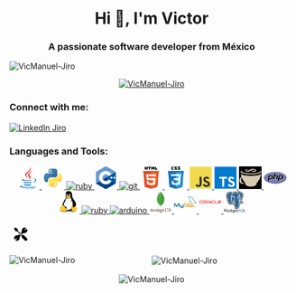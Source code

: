 <h1 align="center">Hi 👋, I'm Victor</h1>
<h3 align="center">A passionate software developer from México</h3>
<p align="left"> <img src="https://komarev.com/ghpvc/?username=VicManuel-Jiro&label=Profile%20views&color=0e75b6&style=flat" alt="VicManuel-Jiro" /> </p>
<p align="center"> <a href="https://github.com/ryo-ma/github-profile-trophy"><img src="https://github-profile-trophy.vercel.app/?username=VicManuel-Jiro&rank=-?&column=-1&no-frame=true" alt="VicManuel-Jiro" /></a> </p>
<h3 align="left">Connect with me:</h3>
<p align="left">

<a href="https://www.linkedin.com/in/vicmanjiro/" target="_blank" rel="noopener noreferrer"><img align="center" src="https://raw.githubusercontent.com/rahuldkjain/github-profile-readme-generator/master/src/images/icons/Social/linked-in-alt.svg" alt="LinkedIn Jiro" height="30" width="40" /></a>

<h3 align="left">Languages and Tools:</h3>
<p align="center"> <a href="https://www.java.com" target="_blank" rel="noreferrer"> <img src="https://raw.githubusercontent.com/devicons/devicon/master/icons/java/java-original.svg" alt="java" width="40" height="40"/> </a> <a href="https://www.python.org" target="_blank" rel="noreferrer"> <img src="https://raw.githubusercontent.com/devicons/devicon/master/icons/python/python-original.svg" alt="python" width="40" height="40"/> </a> <a href="https://www.ruby-lang.org/es/" target="_blank" rel="noreferrer"> <img src="https://cdn.worldvectorlogo.com/logos/ruby.svg" alt="ruby" width="40" height="40"/> </a>  <a href="https://www.w3schools.com/cpp/" target="_blank" rel="noreferrer"> <img src="https://raw.githubusercontent.com/devicons/devicon/master/icons/cplusplus/cplusplus-original.svg" alt="cplusplus" width="40" height="40"/> </a>  <a href="https://git-scm.com/" target="_blank" rel="noreferrer"> <img src="https://www.vectorlogo.zone/logos/git-scm/git-scm-icon.svg" alt="git" width="40" height="40"/> </a> <a href="https://www.w3.org/html/" target="_blank" rel="noreferrer"> <img src="https://raw.githubusercontent.com/devicons/devicon/master/icons/html5/html5-original-wordmark.svg" alt="html5" width="40" height="40"/> </a> <a href="https://www.w3schools.com/css/" target="_blank" rel="noreferrer"> <img src="https://raw.githubusercontent.com/devicons/devicon/master/icons/css3/css3-original-wordmark.svg" alt="css3" width="40" height="40"/> </a> <a href="https://developer.mozilla.org/en-US/docs/Web/JavaScript" target="_blank" rel="noreferrer"> <img src="https://raw.githubusercontent.com/devicons/devicon/master/icons/javascript/javascript-original.svg" alt="javascript" width="40" height="40"/> </a> <a href="https://www.typescriptlang.org/" target="_blank" rel="noreferrer"> <img src="https://raw.githubusercontent.com/devicons/devicon/master/icons/typescript/typescript-original.svg" alt="php" width="40" height="40"/> </a> <a href="https://coffeescript.org/" target="_blank" rel="noreferrer"> <img id="coffeescript" src="https://raw.githubusercontent.com/devicons/devicon/master/icons/coffeescript/coffeescript-original.svg" alt="coffeescript" width="40" height="40" style="filter: invert(1)"/> </a> <a href="https://www.php.net" target="_blank" rel="noreferrer"> <img src="https://raw.githubusercontent.com/devicons/devicon/master/icons/php/php-original.svg" alt="php" width="40" height="40"/> </a> <a href="https://www.linux.org/" target="_blank" rel="noreferrer"> <img src="https://raw.githubusercontent.com/devicons/devicon/master/icons/linux/linux-original.svg" alt="linux" width="40" height="40"/> </a> <a href="https://www.microsoft.com/es-mx/windows" target="_blank" rel="noreferrer"> <img src="https://cdn.worldvectorlogo.com/logos/microsoft-windows-22.svg" alt="ruby" width="40" height="40"/> </a> <a href="https://www.arduino.cc/" target="_blank" rel="noreferrer"> <img src="https://cdn.worldvectorlogo.com/logos/arduino-1.svg" alt="arduino" width="40" height="40"/> </a>  <a href="https://www.mongodb.com/" target="_blank" rel="noreferrer"> <img src="https://raw.githubusercontent.com/devicons/devicon/master/icons/mongodb/mongodb-original-wordmark.svg" alt="mongodb" width="40" height="40"/> </a> <a href="https://www.mysql.com/" target="_blank" rel="noreferrer"> <img src="https://raw.githubusercontent.com/devicons/devicon/master/icons/mysql/mysql-original-wordmark.svg" alt="mysql" width="40" height="40"/> </a> <a href="https://www.oracle.com/" target="_blank" rel="noreferrer"> <img src="https://raw.githubusercontent.com/devicons/devicon/master/icons/oracle/oracle-original.svg" alt="oracle" width="40" height="40"/> </a>  <a href="https://www.postgresql.org" target="_blank" rel="noreferrer"> <img src="https://raw.githubusercontent.com/devicons/devicon/master/icons/postgresql/postgresql-original-wordmark.svg" alt="postgresql" width="40" height="40"/> </a>
  
<a href="https://github.com/VicManuel-Jiro" target="_blank" rel="noreferrer"> <svg id="Capa_1" enable-background="new 0 0 512 512" viewBox="0 0 512 512" xmlns="http://www.w3.org/2000/svg" xmlns:xlink="http://www.w3.org/1999/xlink" width="40" height="40" alt="TechSupport"><linearGradient id="SVGID_1_" gradientUnits="userSpaceOnUse" x1="256" x2="256" y1="512" y2="0"><stop offset="0" stop-color="#ffc2cc"></stop><stop offset="1" stop-color="#fff2f4"></stop></linearGradient><linearGradient id="SVGID_2_" gradientUnits="userSpaceOnUse" x1="256" x2="256" y1="406.989" y2="105"><stop offset="0" stop-color="#ffa68d"></stop><stop offset="1" stop-color="#fd3a84"></stop></linearGradient><g><g><circle cx="256" cy="256" fill="url(#SVGID_1_)" r="256" style="fill: rgb(255, 255, 255);"></circle></g><g><g><path d="m218.011 255.76-29.407 29.407c-22.513-7.999-47.892-2.475-64.863 14.696-18.639 18.63-23.555 47.075-12.229 70.778 2.628 5.475 9.919 6.852 14.314 2.458l29.288-29.288 12.681 12.681-29.287 29.287c-4.395 4.377-3.021 11.715 2.467 14.314 8.494 4.056 17.597 6.028 26.647 6.028 16.19 0 32.171-6.306 44.088-18.231 17.197-17.015 22.756-42.394 14.73-64.889l29.409-29.409zm75.561.106 29.413-29.413c22.478 8.034 47.875 2.475 64.863-14.696 18.639-18.63 23.555-47.075 12.229-70.778-2.663-5.547-9.98-6.792-14.314-2.458l-29.288 29.287-12.681-12.681 29.287-29.288c4.395-4.376 3.021-11.715-2.467-14.314-23.677-11.317-52.148-6.384-70.735 12.203-17.197 17.015-22.756 42.394-14.731 64.889l-29.414 29.413zm102.997 90.412-62.883-62.892c-11.692-11.714-29.519-13.404-43.141-5.395l-99.094-99.102-5.87-41.09c-.417-2.884-2.224-5.394-4.829-6.697l-50.306-25.162c-3.422-1.711-7.556-1.051-10.266 1.668l-12.577 12.577c-2.71 2.71-3.37 6.844-1.668 10.266l25.153 50.315c1.303 2.606 3.804 4.412 6.705 4.829l41.079 5.868 99.1 99.108c-8.005 13.63-6.292 31.439 5.389 43.12l62.9 62.892c13.85 13.867 36.445 13.879 50.306 0 13.906-13.884 13.914-36.412.002-50.305z" fill="url(#SVGID_2_)" style="fill: rgb(0, 0, 0);"></path></g></g></g></svg> </a> 
  
  </p>

<p align="center"><img align="left" src="https://github-readme-stats.vercel.app/api/top-langs?username=VicManuel-Jiro&show_icons=true&locale=en&layout=compact&langs_count=8" alt="VicManuel-Jiro" /></p>
<p align="center"><img align="center" src="https://github-readme-stats.vercel.app/api?username=VicManuel-Jiro&show_icons=true&locale=en&include_all_commits=true" alt="VicManuel-Jiro" /></p>
<p align="center"><img align="center" src="https://github-readme-streak-stats.herokuapp.com/?user=VicManuel-Jiro&" alt="VicManuel-Jiro" /></p>


